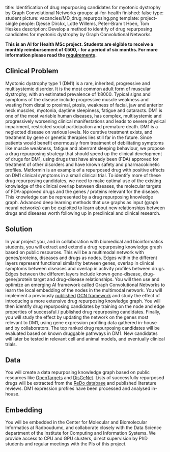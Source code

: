 title: Identification of drug repurposing candidates for myotonic dystrophy by Graph Convolutional Networks
groups: ai-for-health
finished: false 
type: student 
picture: vacancies/MD_drug_repurposing.png
template: project-single
people: Djesse Dirckx, Lotte Willems, Peter-Bram t Hoen, Tom Heskes
description: Develop a method to identify of drug repurposing candidates for myotonic dystrophy by Graph Convolutional Networks

**This is an AI for Health MSc project. Students are
elgible to receive a monthly reimbursement of €500,- for
a period of six months. For more information please read the
[requirements](https://www.ai-for-health.nl/requirements/).** 

## Clinical Problem 
Myotonic dystrophy type 1 (DM1) is a rare, inherited, progressive and multisystemic disorder. It is the most common adult form of muscular dystrophy, with an estimated prevalence of 1:8000. Typical signs and symptoms of the disease include progressive muscle weakness and wasting from distal to proximal, ptosis, weakness of facial, jaw and anterior neck muscles, myotonia, daytime sleepiness, fatigue and cataracts. DM1 is one of the most variable human diseases, has complex, multisystemic and progressively worsening clinical manifestations and leads to severe physical impairment, restricted social participation and premature death. DM1 is a neglected disease on various levels. No curative treatment exists, and treatment by gene or genetic therapies lies still far in the future. Since patients would benefit enormously from treatment of debilitating symptoms like muscle weakness, fatigue and aberrant sleeping behaviour, we propose a drug repurposing strategy that should speed up the clinical development of drugs for DM1, using drugs that have already been (FDA) approved for treatment of other disorders and have known safety and pharmacokinetic profiles. Metformin is an example of a repurposed drug with positive effects on DM1 clinical symptoms in a small clinical trial. To identify more of these drug repurposing candidates, we need to make optimal use of the existing knowledge of the clinical overlap between diseases, the molecular targets of FDA-approved drugs and the genes / proteins relevant for the disease. This knowledge can be represented by a drug repurposing knowledge graph. Advanced deep learning methods that use graphs as input (graph neural networks) can be exploited to learn about new relationships between drugs and diseases worth following up in preclinical and clinical research.

## Solution 
In your project you, and in collaboration with biomedical and bioinformatics students, you will extract and extend a drug repurposing knowledge graph based on public resources. This will be a multimodal network with genes/proteins, diseases and drugs as nodes. Edges within the different layers represent functional similarity between genes, overlap in clinical symptoms between diseases and overlap in activity profiles between drugs. Edges between the different layers include known gene-disease, drug-gene/protein target and drug-disease relationships. You will then use and optimize an emerging AI framework called Graph Convolutional Networks to learn the local embedding of the nodes in the multimodal network. You will implement a previously [published](https://arxiv.org/abs/2007.10261) [GCN framework](https://github.com/gnn4dr/DRKG/) and study the effect of introducing a more extensive drug repurposing knowledge graph. You will then identify drug repurposing candidates by training on the node and edge properties of successful / published drug repurposing candidates. Finally, you will study the effect by updating the network on the genes most relevant to DM1, using gene expression profiling data gathered in-house and by collaborators. The top ranked drug repurposing candidates will be evaluated based on known druggable pathways in DM1. New candidates will later be tested in relevant cell and animal models, and eventually clinical trials.

## Data 
You will create a data repurposing knowledge graph based on public resources like [OpenTargets](https://www.opentargets.org) and [DisGeNet](https://www.disgenet.org). Lists of successfully repurposed drugs will be extracted from the [ReDo database](https://www.anticancerfund.org/en/redo-db) and published literature reviews. DM1 expression profiles have been processed and analysed in-house. 

## Embedding 
You will be embedded in the Center for Molecular and Biomolecular Informatics at Radboudumc, and collaborate closely with the Data Science department of the Institute for Computing and Information Systems. We provide access to CPU and GPU clusters, direct supervision by PhD students and regular meetings with the PIs of this project. 

